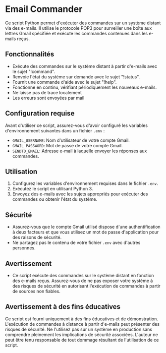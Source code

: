 # Email Commander

Ce script Python permet d'exécuter des commandes sur un système distant via des e-mails. Il utilise le protocole POP3 pour surveiller une boîte aux lettres Gmail spécifiée et exécute les commandes contenues dans les e-mails reçus.

## Fonctionnalités

- Exécute des commandes sur le système distant à partir d'e-mails avec le sujet "!command".
- Renvoie l'état du système sur demande avec le sujet "!status".
- Fournit une commande d'aide avec le sujet "!help".
- Fonctionne en continu, vérifiant périodiquement les nouveaux e-mails.
- Ne laisse pas de trace localement
- Les erreurs sont envoyées par mail

## Configuration requise

Avant d'utiliser ce script, assurez-vous d'avoir configuré les variables d'environnement suivantes dans un fichier `.env` :

- `GMAIL_USERNAME`: Nom d'utilisateur de votre compte Gmail.
- `GMAIL_PASSWORD`: Mot de passe de votre compte Gmail.
- `SENDTO_EMAIL`: Adresse e-mail à laquelle envoyer les réponses aux commandes.

## Utilisation

1. Configurez les variables d'environnement requises dans le fichier `.env`.
2. Exécutez le script en utilisant Python 3.
3. Envoyez des e-mails avec les sujets appropriés pour exécuter des commandes ou obtenir l'état du système.

## Sécurité

- Assurez-vous que le compte Gmail utilisé dispose d'une authentification à deux facteurs et que vous utilisez un mot de passe d'application pour des raisons de sécurité.
- Ne partagez pas le contenu de votre fichier `.env` avec d'autres personnes.

## Avertissement

- Ce script exécute des commandes sur le système distant en fonction des e-mails reçus. Assurez-vous de ne pas exposer votre système à des risques de sécurité en autorisant l'exécution de commandes à partir de sources non fiables.

## Avertissement à des fins éducatives

Ce script est fourni uniquement à des fins éducatives et de démonstration. L'exécution de commandes à distance à partir d'e-mails peut présenter des risques de sécurité. Ne l'utilisez pas sur un système en production sans comprendre pleinement les implications de sécurité associées. L'auteur ne peut être tenu responsable de tout dommage résultant de l'utilisation de ce script.
